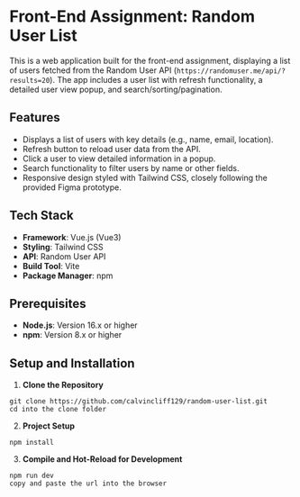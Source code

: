 # Front-End Assignment: Random User List

This is a web application built for the front-end assignment, displaying a list of users fetched from the Random User API (`https://randomuser.me/api/?results=20`). The app includes a user list with refresh functionality, a detailed user view popup, and search/sorting/pagination.

## Features

- Displays a list of users with key details (e.g., name, email, location).
- Refresh button to reload user data from the API.
- Click a user to view detailed information in a popup.
- Search functionality to filter users by name or other fields.
- Responsive design styled with Tailwind CSS, closely following the provided Figma prototype.

## Tech Stack

- **Framework**: Vue.js (Vue3)
- **Styling**: Tailwind CSS
- **API**: Random User API
- **Build Tool**: Vite
- **Package Manager**: npm

## Prerequisites

- **Node.js**: Version 16.x or higher
- **npm**: Version 8.x or higher

## Setup and Installation

1. **Clone the Repository**

```
git clone https://github.com/calvincliff129/random-user-list.git
cd into the clone folder
```

2. **Project Setup**

```
npm install
```

3. **Compile and Hot-Reload for Development**

```
npm run dev
copy and paste the url into the browser
```
